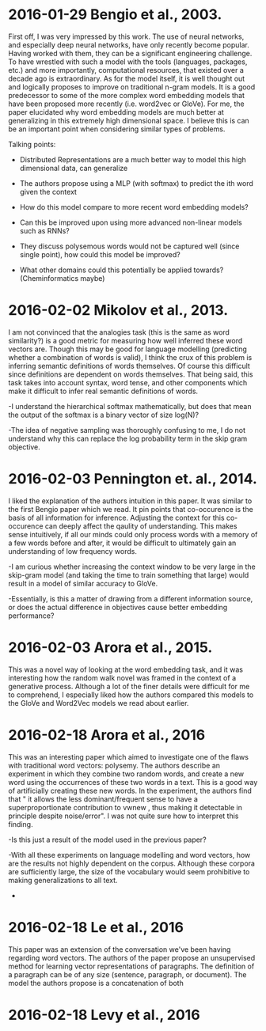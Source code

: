 # 2016-01-29 Bengio et al., 2003.

First off, I was very impressed by this work. The use of neural networks, and especially deep neural networks,
have only recently become popular. Having worked with them, they can be a significant engineering challenge.
To have wrestled with such a model with the tools (languages, packages, etc.) and more importantly, computational 
resources, that existed over a decade ago is extraordinary. As for the model itself, it is well thought out and 
logically proposes to improve on traditional n-gram models. It is a good predecessor to some of the more 
complex word embedding models that have been proposed more recently (i.e. word2vec or GloVe). For me, the paper 
elucidated why word embedding models are much better at generalizing in this extremely high dimensional space. 
I believe this is can be an important point when considering similar types of problems.

Talking points:
- Distributed Representations are a much better way to model this high dimensional data, can generalize

- The authors propose using a MLP (with softmax) to predict the ith word given the context 

- How do this model compare to more recent word embedding models?

- Can this be improved upon using more advanced non-linear models such as RNNs?

- They discuss polysemous words would not be captured well (since single point), how 
could this model be improved?

- What other domains could this potentially be applied towards? (Cheminformatics maybe)


# 2016-02-02 Mikolov et al., 2013.

I am not convinced that the analogies task (this is the same as word similarity?) is a good metric for measuring 
how well inferred these word vectors are. Though this may be good for language modelling (predicting whether a 
combination of words is valid), I think the crux of this problem is inferring semantic definitions of words 
themselves. Of course this difficult since definitions are dependent on words themselves. That being said, this 
task takes into account syntax, word tense, and other components which make it difficult to infer real semantic 
definitions of words.

-I understand the hierarchical softmax mathematically, but does that mean the output of the softmax is a binary 
vector of size log(N)?

-The idea of negative sampling was thoroughly confusing to me, I do not understand why this can replace the log 
probability term in the skip gram objective. 

# 2016-02-03 Pennington et. al., 2014.

I liked the explanation of the authors intuition in this paper. It was similar to the first Bengio paper which we read. 
It pin points that co-occurence is the basis of all information for inference. Adjusting the context 
for this co-occurence can deeply affect the qaulity of understanding. This makes sense intuitively, if 
all our minds could only process words with a memory of a few words before and after, it would be difficult 
to ultimately gain an understanding of low frequency words. 

-I am curious whether increasing the context window to be very large in the skip-gram model (and taking the time 
to train something that large) would result in a model of similar accuracy to GloVe.

-Essentially, is this a matter of drawing from a different information source, or does the actual difference in 
objectives cause better embedding performance?

# 2016-02-03 Arora et al., 2015.

This was a novel way of looking at the word embedding task, and it was interesting how the random walk novel 
was framed in the context of a generative process. Although a lot of the finer details were difficult for me to 
comprehend, I especially liked how the authors compared this models to the GloVe and Word2Vec models we read 
about earlier.

# 2016-02-18 Arora et al., 2016

This was an interesting paper which aimed to investigate one of the flaws with traditional word vectors: 
polysemy. The authors describe an experiment in which they combine two random words, and create a new 
word using the occurrences of these two words in a text. This is a good way of artificially creating 
these new words. In the experiment, the authors find that " it allows the less dominant/frequent sense 
to have a superproportionate contribution to vwnew , thus making it detectable in principle despite 
noise/error". I was not quite sure how to interpret this finding.

-Is this just a result of the model used in the previous paper?

-With all these experiments on language modelling and word vectors, how are the results not highly 
dependent on the corpus. Although these corpora are sufficiently large, the size of the vocabulary would seem
prohibitive to making generalizations to all text. 

-

# 2016-02-18 Le et al., 2016

This paper was an extension of the conversation we've been having regarding word vectors. The authors of the paper 
propose an unsupervised method for learning vector representations of paragraphs. The definition of a paragraph 
can be of any size (sentence, paragraph, or document). The model the authors propose is a concatenation of both 

# 2016-02-18 Levy et al., 2016

